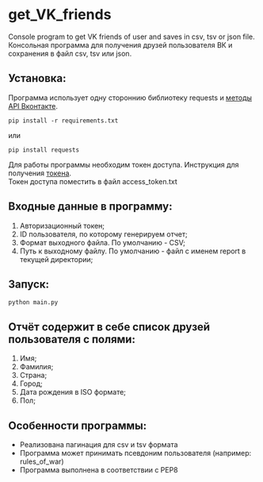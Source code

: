 # get_VK_friends
Console program to get VK friends of user and saves in csv, tsv or json file.</br>
Консольная программа для получения друзей пользователя ВК и сохранения в файл csv, tsv или json. 

## Установка:</br>
Программа использует одну стороннию библиотеку requests и <a href="https://dev.vk.com/method">методы API Вконтакте</a>.

    pip install -r requirements.txt
или</br>

    pip install requests

Для работы программы необходим токен доступа. Инструкция для получения <a href="https://dev.vk.com/api/access-token/implicit-flow-user">токена</a>.</br>
Токен доступа поместить в файл access_token.txt

## Входные данные в программу:</br>
1. Авторизационный токен;</br>
2. ID пользователя, по которому генерируем отчет;</br>
3. Формат выходного файла. По умолчанию - CSV;</br>
4. Путь к выходному файлу. По умолчанию - файл с именем report в текущей директории;</br>

## Запуск:</br>

    python main.py

## Отчёт содержит в себе список друзей пользователя с полями:

1. Имя;
2. Фамилия;
3. Страна;
4. Город;
5. Дата рождения в ISO формате;
6. Пол;

## Особенности программы:
- Реализована пагинация для csv и tsv формата
- Программа может принимать псевдоним пользователя (например: rules_of_war)
- Программа выполнена в соответствии с PEP8
